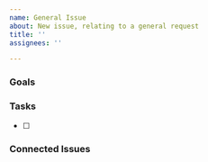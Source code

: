 ```yaml
---
name: General Issue
about: New issue, relating to a general request
title: ''
assignees: ''

---
```


### Goals

### Tasks

- [ ]

### Connected Issues
